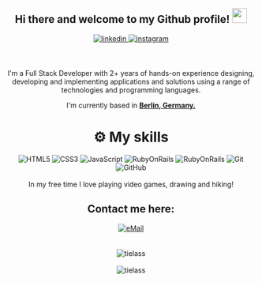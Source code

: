 <div align="center">
<h2> Hi there and welcome to my Github profile! <img src="https://github.com/abdoachhoubi/abdoachhoubi/blob/main/gifs/Hi.gif" width="30"></h2>
<a href="https://www.linkedin.com/in/tielass/" target="_blank">
<img src=https://img.shields.io/badge/linkedin-%2300acee.svg?color=405DE6&style=for-the-badge&logo=linkedin&logoColor=white alt=linkedin style="margin-bottom: 5px;" />
</a>
<a href="https://www.instagram.com/tielass/" target="_blank">
<img src=https://img.shields.io/badge/instagram-%ff5851db.svg?color=C13584&style=for-the-badge&logo=instagram&logoColor=white alt=instagram style="margin-bottom: 5px;" />
</a>
<br />
<br />
<br />

I'm a Full Stack Developer with 2+ years of hands-on experience designing, developing and implementing applications and solutions using a range of technologies and programming languages.
<br />

I'm currently based in **[Berlin, Germany.](https://www.google.com/maps/place/Berlin/@52.5068441,13.4247317,10z/data=!3m1!4b1!4m5!3m4!1s0x47a84e373f035901:0x42120465b5e3b70!8m2!3d52.5200066!4d13.404954)**
<h1 align="center"> ⚙️ My skills</h1>

![HTML5](https://img.shields.io/badge/html5%20-%23E34F26.svg?&style=for-the-badge&logo=html5&logoColor=white)
![CSS3](https://img.shields.io/badge/css3%20-%231572B6.svg?&style=for-the-badge&logo=css3&logoColor=white)
![JavaScript](https://img.shields.io/badge/javascript%20-%23323330.svg?&style=for-the-badge&logo=javascript&logoColor=%23F7DF1E&color=3d3919)
![RubyOnRails](https://img.shields.io/badge/Ruby_on_Rails-CC0000?style=for-the-badge&logo=ruby-on-rails&logoColor=white
)
![RubyOnRails](https://img.shields.io/badge/React-20232A?style=for-the-badge&logo=react&logoColor=61DAFB
)
![Git](https://img.shields.io/badge/git%20-%23F05033.svg?&style=for-the-badge&logo=git&logoColor=white&Color=c95410)
![GitHub](https://img.shields.io/badge/github%20-%23121011.svg?&style=for-the-badge&logo=github&logoColor=white&color=283238)
<br>
<br />
In my free time I love playing video games, drawing and hiking!
<br />
<h2>Contact me here:</h2>
<a align="center" href="mailto:tielass@gmail.com-" >
<img alt="eMail" src="https://img.shields.io/badge/tielass@gmail.com-D14836?style=for-the-badge&logo=gmail&logoColor=white" />
</a>
<br />
<br />
<br />
<img align="center" src="https://github-readme-stats.vercel.app/api?username=tielass&include_all_commits=true&count_private=true&show_icons=true&line_height=30&title_color=CDB4DB&icon_color=CDB4DB&text_color=D3D3D3&bg_color=0A0A0A" alt="tielass">
<br />
<br />
<img src="https://github-readme-stats.vercel.app/api/top-langs/?username=tielass&layout=compact&theme=dark&bg_color=0A0A0A" alt="tielass"/>
<br />
<br />
<br />
</div>
